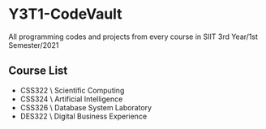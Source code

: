 # Y3T1-CodeVault
All programming codes and projects from every course in SIIT 3rd Year/1st Semester/2021

## Course List
- CSS322 \ Scientific Computing
- CSS324 \ Artificial Intelligence
- CSS326 \ Database System Laboratory
- DES322 \ Digital Business Experience